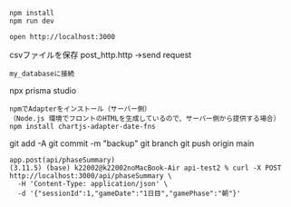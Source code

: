 ```
npm install
npm run dev
```

```
open http://localhost:3000
```
csvファイルを保存
post_http.http ->send request

```
my_databaseに接続
```
npx prisma studio
```
npmでAdapterをインストール（サーバー側）
（Node.js 環境でフロントのHTMLを生成しているので、サーバー側から提供する場合）
npm install chartjs-adapter-date-fns
```
git add -A
git commit -m "backup"
git branch
git push origin main

```api
app.post(api/phaseSummary)
(3.11.5) (base) k22002@k22002noMacBook-Air api-test2 % curl -X POST http://localhost:3000/api/phaseSummary \
  -H 'Content-Type: application/json' \
  -d '{"sessionId":1,"gameDate":"1日目","gamePhase":"朝"}'
